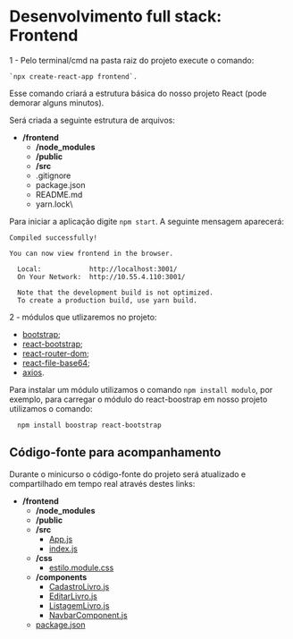 # Desenvolvimento full stack: Frontend



1 - Pelo terminal/cmd na pasta raiz do projeto execute o comando: 

```
`npx create-react-app frontend`. 
```

Esse comando criará a estrutura básica
do nosso projeto React (pode demorar alguns minutos).

Será criada a seguinte estrutura de arquivos:

- **/frontend**
  - **/node_modules**
  - **/public**
  - **/src**
  - .gitignore
  - package.json
  - README.md
  - yarn.lock\
  
 Para iniciar a aplicação digite `npm start`. A seguinte mensagem aparecerá:
 
```
Compiled successfully!

You can now view frontend in the browser.

  Local:            http://localhost:3001/
  On Your Network:  http://10.55.4.110:3001/
  
  Note that the development build is not optimized.
  To create a production build, use yarn build.
```
  
  
2 - módulos que utlizaremos no projeto:

- [bootstrap](https://www.npmjs.com/package/bootstrap);
- [react-bootstrap](https://react-bootstrap.github.io/);
- [react-router-dom](https://www.npmjs.com/package/react-router-dom);
- [react-file-base64](https://www.npmjs.com/package/react-file-base64);
- [axios](https://www.npmjs.com/package/axios).

Para instalar um módulo utilizamos o comando `npm install modulo`, por exemplo, para carregar o módulo do react-boostrap em nosso
projeto utilizamos o comando:

```
  npm install boostrap react-bootstrap
```


## Código-fonte para acompanhamento

Durante o minicurso o código-fonte do projeto será atualizado e compartilhado em tempo real através destes links: 

- **/frontend**
  - **/node_modules**
  - **/public**
  - **/src**
    * [App.js](https://notepad.pw/share/9pmbqe9w3)
    * [index.js](https://notepad.pw/share/j1fgakyek)
  - **/css**
    * [estilo.module.css](https://notepad.pw/share/hq1n4wa3o)
  - **/components**
    * [CadastroLivro.js](https://notepad.pw/share/xr1zcbmy9)
    * [EditarLivro.js](https://notepad.pw/share/uyv531k0)
    * [ListagemLivro.js](https://notepad.pw/share/wuh5flmi1)
    * [NavbarComponent.js](https://notepad.pw/share/k9fbwy1qh)
  * [package.json](https://notepad.pw/share/f18l77gx9)

